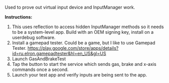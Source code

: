 Used to prove out virtual input device and InputManager work.

**Instructions:**
1. This uses reflection to access hidden InputManager methods so it needs to be a system-level app. Build with an OEM signing key, install on a userdebug software.
2. Install a gamepad tester. Could be a game, but I like to use Gamepad Tester. https://play.google.com/store/apps/details?id=ru.elron.gamepadtester&hl=en_US&gl=US
3. Launch GasAndBrakeTest
4. Tap the button to start the service which sends gas, brake and x-axis commands once a second.
5. Launch your test app and verify inputs are being sent to the app.
